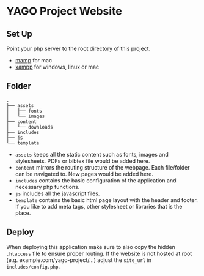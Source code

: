 # YAGO Project Website

## Set Up

Point your php server to the root directory of this project.

- [mamp](https://www.mamp.info/de/) for mac
- [xampp](https://www.apachefriends.org/de/index.html) for windows, linux or mac

## Folder
```
.
├── assets
│   ├── fonts
│   └── images
├── content
│   └── downloads
├── includes
├── js
└── template
```

- `assets` keeps all the static content such as fonts, images and stylesheets. PDFs or bibtex file would be added here.
- `content` mirrors the routing structure of the webpage. Each file/folder can be navigated to. New pages would be added here.
- `includes` contains the basic configuration of the application and necessary php functions.
- `js` includes all the javascript files.
- `template` contains the basic html page layout with the header and footer. If you like to add meta tags, other stylesheet or libraries that is the place.

## Deploy

When deploying this application make sure to also copy the hidden `.htaccess` file to ensure proper routing.
If the website is not hosted at root (e.g. example.com/yago-project/...) adjust the `site_url` in `includes/config.php`.
